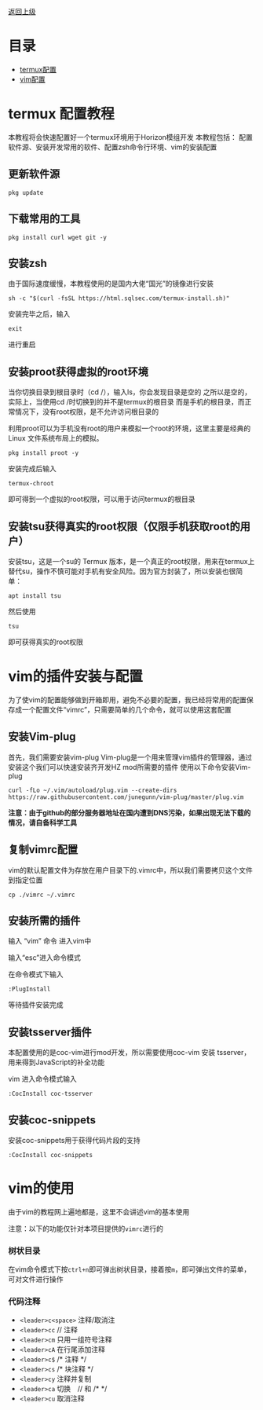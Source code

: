 [返回上级](readme.md)

# 目录
- <a href="#1">termux配置</a>
- <a href="#2">vim配置</a>



# <span id="1">termux 配置教程</span>

本教程将会快速配置好一个termux环境用于Horizon模组开发
本教程包括：
配置软件源、安装开发常用的软件、配置zsh命令行环境、vim的安装配置

## 更新软件源

```
pkg update
```

## 下载常用的工具

```
pkg install curl wget git -y
```

## 安装zsh

由于国际速度缓慢，本教程使用的是国内大佬“国光”的镜像进行安装

```
sh -c "$(curl -fsSL https://html.sqlsec.com/termux-install.sh)"
```

安装完毕之后，输入

```
exit
```

进行重启

## 安装proot获得虚拟的root环境

当你切换目录到根目录时（cd /），输入ls，你会发现目录是空的
之所以是空的，实际上，当使用cd /时切换到的并不是termux的根目录
而是手机的根目录，而正常情况下，没有root权限，是不允许访问根目录的

利用proot可以为手机没有root的用户来模拟一个root的环境，这里主要是经典的 Linux 文件系统布局上的模拟。

```
pkg install proot -y
```

安装完成后输入

```
termux-chroot
```

即可得到一个虚拟的root权限，可以用于访问termux的根目录

## 安装tsu获得真实的root权限（仅限手机获取root的用户）

安装tsu，这是一个su的 Termux 版本，是一个真正的root权限，用来在termux上替代su，操作不慎可能对手机有安全风险。因为官方封装了，所以安装也很简单：

```
apt install tsu
```

然后使用

```
tsu
```

即可获得真实的root权限

# <span id="2">vim的插件安装与配置</span>

为了使vim的配置能够做到开箱即用，避免不必要的配置，我已经将常用的配置保存成一个配置文件“vimrc”，只需要简单的几个命令，就可以使用这套配置

## 安装Vim-plug

首先，我们需要安装vim-plug
Vim-plug是一个用来管理vim插件的管理器，通过安装这个我们可以快速安装齐开发HZ mod所需要的插件
使用以下命令安装Vim-plug

```
curl -fLo ~/.vim/autoload/plug.vim --create-dirs https://raw.githubusercontent.com/junegunn/vim-plug/master/plug.vim
```

**注意：由于github的部分服务器地址在国内遭到DNS污染，如果出现无法下载的情况，请自备科学工具**

## 复制vimrc配置

vim的默认配置文件为存放在用户目录下的.vimrc中，所以我们需要拷贝这个文件到指定位置

```
cp ./vimrc ~/.vimrc
```

## 安装所需的插件

输入 “vim” 命令 进入vim中

输入“esc”进入命令模式

在命令模式下输入

```
:PlugInstall
```

等待插件安装完成

## 安装tsserver插件

本配置使用的是coc-vim进行mod开发，所以需要使用coc-vim 安装 tsserver，用来得到JavaScript的补全功能

vim 进入命令模式输入

```
:CocInstall coc-tsserver
```

## 安装coc-snippets

安装coc-snippets用于获得代码片段的支持

```
:CocInstall coc-snippets
```
# vim的使用

由于vim的教程网上遍地都是，这里不会讲述vim的基本使用

注意：以下的功能仅针对本项目提供的`vimrc`进行的

### 树状目录

在vim命令模式下按`ctrl+n`即可弹出树状目录，接着按`m`，即可弹出文件的菜单，可对文件进行操作

### 代码注释
- `<leader>c<space>` 注释/取消注
- `<leader>cc` // 注释
- `<leader>cm` 只用一组符号注释
- `<leader>cA` 在行尾添加注释
- `<leader>c$` /* 注释 */
- `<leader>cs` /* 块注释 */
- `<leader>cy` 注释并复制
- `<leader>ca` 切换　// 和 /* */
- `<leader>cu` 取消注释